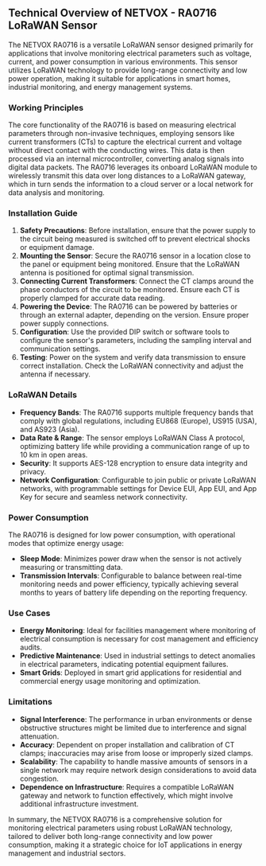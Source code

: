 ## Technical Overview of NETVOX - RA0716 LoRaWAN Sensor

The NETVOX RA0716 is a versatile LoRaWAN sensor designed primarily for applications that involve monitoring electrical parameters such as voltage, current, and power consumption in various environments. This sensor utilizes LoRaWAN technology to provide long-range connectivity and low power operation, making it suitable for applications in smart homes, industrial monitoring, and energy management systems.

### Working Principles
The core functionality of the RA0716 is based on measuring electrical parameters through non-invasive techniques, employing sensors like current transformers (CTs) to capture the electrical current and voltage without direct contact with the conducting wires. This data is then processed via an internal microcontroller, converting analog signals into digital data packets. The RA0716 leverages its onboard LoRaWAN module to wirelessly transmit this data over long distances to a LoRaWAN gateway, which in turn sends the information to a cloud server or a local network for data analysis and monitoring.

### Installation Guide
1. **Safety Precautions**: Before installation, ensure that the power supply to the circuit being measured is switched off to prevent electrical shocks or equipment damage.
2. **Mounting the Sensor**: Secure the RA0716 sensor in a location close to the panel or equipment being monitored. Ensure that the LoRaWAN antenna is positioned for optimal signal transmission.
3. **Connecting Current Transformers**: Connect the CT clamps around the phase conductors of the circuit to be monitored. Ensure each CT is properly clamped for accurate data reading.
4. **Powering the Device**: The RA0716 can be powered by batteries or through an external adapter, depending on the version. Ensure proper power supply connections.
5. **Configuration**: Use the provided DIP switch or software tools to configure the sensor's parameters, including the sampling interval and communication settings.
6. **Testing**: Power on the system and verify data transmission to ensure correct installation. Check the LoRaWAN connectivity and adjust the antenna if necessary.

### LoRaWAN Details
- **Frequency Bands**: The RA0716 supports multiple frequency bands that comply with global regulations, including EU868 (Europe), US915 (USA), and AS923 (Asia).
- **Data Rate & Range**: The sensor employs LoRaWAN Class A protocol, optimizing battery life while providing a communication range of up to 10 km in open areas.
- **Security**: It supports AES-128 encryption to ensure data integrity and privacy.
- **Network Configuration**: Configurable to join public or private LoRaWAN networks, with programmable settings for Device EUI, App EUI, and App Key for secure and seamless network connectivity.

### Power Consumption
The RA0716 is designed for low power consumption, with operational modes that optimize energy usage:
- **Sleep Mode**: Minimizes power draw when the sensor is not actively measuring or transmitting data.
- **Transmission Intervals**: Configurable to balance between real-time monitoring needs and power efficiency, typically achieving several months to years of battery life depending on the reporting frequency.

### Use Cases
- **Energy Monitoring**: Ideal for facilities management where monitoring of electrical consumption is necessary for cost management and efficiency audits.
- **Predictive Maintenance**: Used in industrial settings to detect anomalies in electrical parameters, indicating potential equipment failures.
- **Smart Grids**: Deployed in smart grid applications for residential and commercial energy usage monitoring and optimization.

### Limitations
- **Signal Interference**: The performance in urban environments or dense obstructive structures might be limited due to interference and signal attenuation.
- **Accuracy**: Dependent on proper installation and calibration of CT clamps; inaccuracies may arise from loose or improperly sized clamps.
- **Scalability**: The capability to handle massive amounts of sensors in a single network may require network design considerations to avoid data congestion.
- **Dependence on Infrastructure**: Requires a compatible LoRaWAN gateway and network to function effectively, which might involve additional infrastructure investment.

In summary, the NETVOX RA0716 is a comprehensive solution for monitoring electrical parameters using robust LoRaWAN technology, tailored to deliver both long-range connectivity and low power consumption, making it a strategic choice for IoT applications in energy management and industrial sectors.